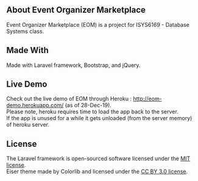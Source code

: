 ## About Event Organizer Marketplace

Event Organizer Marketplace (EOM) is a project for ISYS6169 - Database Systems class.

## Made With 

Made with Laravel framework, Bootstrap, and jQuery.

## Live Demo

Check out the live demo of EOM through Heroku : http://eom-demo.herokuapp.com/ (as of 28-Dec-19).<br>
Please note, heroku requires time to load the app back to the server.<br>
If the app is unused for a while it gets unloaded (from the server memory) of heroku server.

## License

The Laravel framework is open-sourced software licensed under the [MIT license](https://opensource.org/licenses/MIT).<br>
Eiser theme made by Colorlib and licensed under the [CC BY 3.0 license](https://creativecommons.org/licenses/by/3.0).
